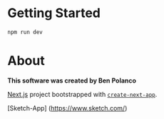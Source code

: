 # Getting Started

```bash
npm run dev
```

# About
**This software was created by Ben Polanco**

[Next.js](https://nextjs.org/) project bootstrapped with [`create-next-app`](https://github.com/vercel/next.js/tree/canary/packages/create-next-app). 

[Sketch-App] (https://www.sketch.com/)